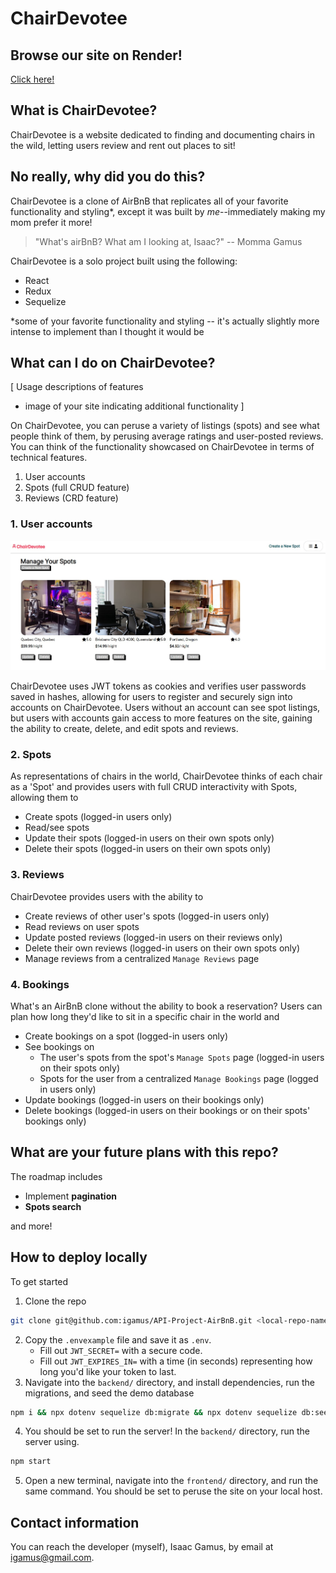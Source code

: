 # ChairDevotee

## Browse our site on Render!
[Click here!](https://chairdevotee.onrender.com)

## What is ChairDevotee?

ChairDevotee is a website dedicated to finding and documenting chairs in the wild, letting users review and rent out places to sit!

## No really, why did you do this?

ChairDevotee is a clone of AirBnB that replicates all of your favorite functionality and styling*, except it was built by _me_--immediately making my mom prefer it more!

> "What's airBnB? What am I looking at, Isaac?" -- Momma Gamus

ChairDevotee is a solo project built using the following:
* React
* Redux
* Sequelize

*some of your favorite functionality and styling -- it's actually slightly more intense to implement than I thought it would be

## What can I do on ChairDevotee?
[
    Usage descriptions of features
- image of your site indicating additional functionality
]

On ChairDevotee, you can peruse a variety of listings (spots) and see what people think of them, by perusing average ratings and user-posted reviews. You can think of the functionality showcased on ChairDevotee in terms of technical features.

1. User accounts
2. Spots (full CRUD feature)
3. Reviews (CRD feature)

### 1. User accounts

![Screenshot of user login modal, featuring the demo user button.](./frontend/public/readme-still.jpg)

ChairDevotee uses JWT tokens as cookies and verifies user passwords saved in hashes, allowing for users to register and securely sign into accounts on ChairDevotee. Users without an account can see spot listings, but users with accounts gain access to more features on the site, gaining the ability to create, delete, and edit spots and reviews.

### 2. Spots

As representations of chairs in the world, ChairDevotee thinks of each chair as a 'Spot' and provides users with full CRUD interactivity with Spots, allowing them to

* Create spots (logged-in users only)
* Read/see spots
* Update their spots (logged-in users on their own spots only)
* Delete their spots (logged-in users on their own spots only)

### 3. Reviews

ChairDevotee provides users with the ability to

* Create reviews of other user's spots (logged-in users only)
* Read reviews on user spots
* Update posted reviews (logged-in users on their reviews only)
* Delete their own reviews (logged-in users on their own spots only)
* Manage reviews from a centralized `Manage Reviews` page

### 4. Bookings
What's an AirBnB clone without the ability to book a reservation? Users can plan how long they'd like to sit in a specific chair in the world and

* Create bookings on a spot (logged-in users only)
* See bookings on
  - The user's spots from the spot's `Manage Spots` page (logged-in users on their spots only)
  - Spots for the user from a centralized `Manage Bookings` page (logged in users only)
* Update bookings (logged-in users on their bookings only)
* Delete bookings (logged-in users on their bookings or on their spots' bookings only)

## What are your future plans with this repo?

The roadmap includes

* Implement **pagination**
* **Spots search**

and more!

## How to deploy locally

To get started

1. Clone the repo

```bash
git clone git@github.com:igamus/API-Project-AirBnB.git <local-repo-name>
```
2. Copy the `.envexample` file and save it as `.env`.
    * Fill out `JWT_SECRET=` with a secure code.
    * Fill out `JWT_EXPIRES_IN=` with a time (in seconds) representing how long you'd like your token to last.
3. Navigate into the `backend/` directory, and install dependencies, run the migrations, and seed the demo database
```bash
npm i && npx dotenv sequelize db:migrate && npx dotenv sequelize db:seed:all
```
4. You should be set to run the server! In the `backend/` directory, run the server using.
```bash
npm start
```
5. Open a new terminal, navigate into the `frontend/` directory, and run the same command. You should be set to peruse the site on your local host.


## Contact information
You can reach the developer (myself), Isaac Gamus, by
email at igamus@gmail.com.
